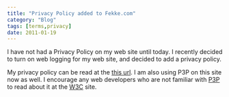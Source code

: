 ```yaml
---
title: "Privacy Policy added to Fekke.com"
category: "Blog"
tags: [terms,privacy]
date: 2011-01-19
---
```



I have not had a Privacy Policy on my web site until today. I recently decided to turn on web logging for my web site, and decided to add a privacy policy.

My privacy policy can be read at the [this url](http://www.fekke.com/terms). I am also using P3P on this site now as well. I encourage any web developers who are not familiar with [P3P](http://www.w3.org/P3P/) to read about it at the [W3C](http://www.w3c.org) site.